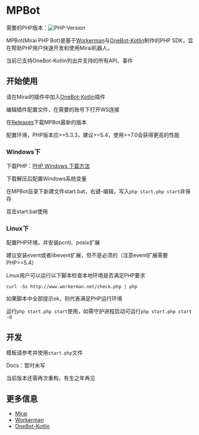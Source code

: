 # MPBot
需要的PHP版本：![PHP-Version](https://img.shields.io/badge/php-5.3.3%2B-blue)

MPBot(Mirai PHP Bot)是基于[Workerman](https://www.workerman.net/)与[OneBot-Kotlin](https://github.com/yyuueexxiinngg/onebot-kotlin)制作的PHP SDK，旨在帮助PHP用户快速开发和使用Mirai机器人。

当前已支持OneBot-Kotlin列出并支持的所有API、事件
## 开始使用
请在Mirai的插件中加入[OneBot-Kotlin](https://github.com/yyuueexxiinngg/onebot-kotlin)插件

编辑插件配置文件，在需要的账号下打开WS连接

在[Releases](https://github.com/endymx/MPBot/releases)下载MPBot最新的版本

配置环境，PHP版本应>=5.3.3，建议>=5.4，使用>=7.0会获得更高的性能

### Windows下
下载PHP：[PHP Windows 下载方法](https://www.workerman.net/windows)

下载解压后配置Windows系统变量

在MPBot目录下新建文件start.bat，右键-编辑，写入`php start.php start`并保存

双击start.bat使用

### Linux下
配置PHP环境，并安装pcntl、posix扩展

建议安装event或者libevent扩展，但不是必须的（注意event扩展需要PHP>=5.4）

Linux用户可以运行以下脚本检查本地环境是否满足PHP要求

`curl -Ss http://www.workerman.net/check.php | php`

如果脚本中全部提示ok，则代表满足PHP运行环境

运行`php start.php start`使用，如需守护进程启动可运行`php start.php start -d`

## 开发
模板请参考并使用`start.php`文件

Docs：暂时未写

当前版本还需再次重构，有生之年再见

## 更多信息

* [Mirai](https://github.com/mamoe/mirai)
* [Workerman](https://www.workerman.net/)
* [OneBot-Kotlin](https://github.com/yyuueexxiinngg/onebot-kotlin)

